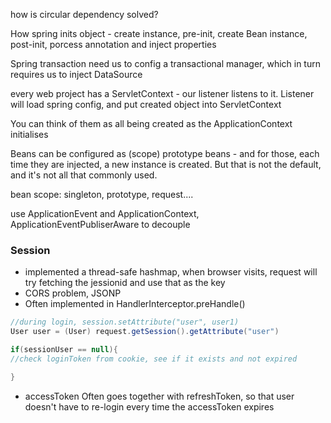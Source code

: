 how is circular dependency solved?

How spring inits object - create instance, pre-init,  create Bean instance, post-init, porcess annotation and inject properties

Spring transaction need us to config a transactional manager, which in turn requires us to inject DataSource

every web project has a ServletContext - our listener listens to it. Listener will load spring config, and put created object into ServletContext

You can think of them as all being created as the ApplicationContext initialises

Beans can be configured as (scope) prototype beans - and for those, each time they are injected, a new instance is created. But that is not the default, and it's not all that commonly used.

bean scope: singleton, prototype, request....

use ApplicationEvent and ApplicationContext, ApplicationEventPubliserAware to decouple

### Session
* implemented a thread-safe hashmap, when browser visits, request will try fetching the jessionid and use that as the key
* CORS problem, JSONP
* Often implemented in HandlerInterceptor.preHandle()
```java
//during login, session.setAttribute("user", user1)
User user = (User) request.getSession().getAttribute("user") 

if(sessionUser == null){
//check loginToken from cookie, see if it exists and not expired

}
```
* accessToken Often goes together with refreshToken, so that user doesn't have to re-login every time the accessToken expires

